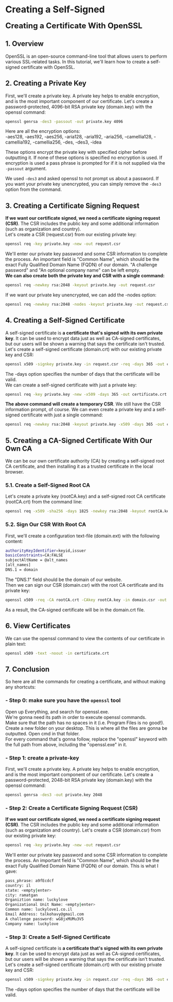 # Creating a Self-Signed

**<font size="5">Creating a Certificate With OpenSSL</font>**

## 1. Overview

OpenSSL is an open-source command-line tool that allows users to perform various SSL-related tasks. In this tutorial, we'll learn how to create a self-signed certificate with OpenSSL.

## 2. Creating a Private Key

First, we'll create a private key. A private key helps to enable encryption, and is the most important component of our certificate. Let's create a password-protected, 4096-bit RSA private key (domain.key) with the openssl command:

```bash
openssl genrsa -des3 -passout -out private.key 4096
```

Here are all the encryption options:  
-aes128, -aes192, -aes256, -aria128, -aria192, -aria256, -camellia128, -camellia192, -camellia256, -des, -des3, -idea

These options encrypt the private key with specified cipher before outputting it. If none of these options is specified no encryption is used. If encryption is used a pass phrase is prompted for if it is not supplied via the `-passout` argument.

We used `-des3` and asked openssl to not prompt us about a password. If you want your private key unencrypted, you can simply remove the `-des3` option from the command.

## 3. Creating a Certificate Signing Request

**If we want our certificate signed, we need a certificate signing request (CSR)**. The CSR includes the public key and some additional information (such as organization and country).  
Let's create a CSR (request.csr) from our existing private key:

```bash
openssl req -key private.key -new -out request.csr
```

We'll enter our private key password and some CSR information to complete the process. An important field is "Common Name", which should be the exact Fully Qualified Domain Name (FQDN) of our domain. "A challenge password" and "An optional company name" can be left empty.  
**We can also create both the private key and CSR with a single command:**

```bash
openssl req -newkey rsa:2048 -keyout private.key -out request.csr
```

If we want our private key unencrypted, we can add the -nodes option:

```bash
openssl req -newkey rsa:2048 -nodes -keyout private.key -out request.csr
```

## 4. Creating a Self-Signed Certificate

A self-signed certificate is **a certificate that's signed with its own private key**. It can be used to encrypt data just as well as CA-signed certificates, but our users will be shown a warning that says the certificate isn't trusted.  
Let's create a self-signed certificate (domain.crt) with our existing private key and CSR:

```bash
openssl x509 -signkey private.key -in request.csr -req -days 365 -out certificate.crt
```

The -days option specifies the number of days that the certificate will be valid.  
We can create a self-signed certificate with just a private key:

```bash
openssl req -key private.key -new -x509 -days 365 -out certificate.crt
```

**The above command will create a temporary CSR**. We still have the CSR information prompt, of course. We can even create a private key and a self-signed certificate with just a single command:

```bash
openssl req -newkey rsa:2048 -keyout private.key -x509 -days 365 -out certificate.crt
```

## 5. Creating a CA-Signed Certificate With Our Own CA

We can be our own certificate authority (CA) by creating a self-signed root CA certificate, and then installing it as a trusted certificate in the local browser.

### 5.1. Create a Self-Signed Root CA

Let's create a private key (rootCA.key) and a self-signed root CA certificate (rootCA.crt) from the command line:

```bash
openssl req -x509 -sha256 -days 1825 -newkey rsa:2048 -keyout rootCA.key -out rootCA.crt
```

### 5.2. Sign Our CSR With Root CA

First, we'll create a configuration text-file (domain.ext) with the following content:

```bash
authorityKeyIdentifier=keyid,issuer
basicConstraints=CA:FALSE
subjectAltName = @alt_names
[alt_names]
DNS.1 = domain
```

The "DNS.1" field should be the domain of our website.  
Then we can sign our CSR (domain.csr) with the root CA certificate and its private key:

```bash
openssl x509 -req -CA rootCA.crt -CAkey rootCA.key -in domain.csr -out domain.crt -days 365 -CAcreateserial -extfile domain.ext
```

As a result, the CA-signed certificate will be in the domain.crt file.

## 6. View Certificates

We can use the openssl command to view the contents of our certificate in plain text:

```bash
openssl x509 -text -noout -in certificate.crt
```

## 7. Conclusion

So here are all the commands for creating a certificate, and without making any shortcuts:

### - Step 0: make sure you have the `openssl` tool

Open up Everything, and search for openssl.exe.  
We're gonna need its path in order to execute openssl commands.  
Make sure that the path has no spaces in it (i.e. Program Files is no good!).  
Create a new folder on your desktop. This is where all the files are gonna be outputted. Open cmd in that folder.  
For every command that's gonna follow, replace the "openssl" keyword with the full path from above, including the "openssl.exe" in it.

### - Step 1: create a private-key

First, we'll create a private key. A private key helps to enable encryption, and is the most important component of our certificate. Let's create a password-protected, 2048-bit RSA private key (domain.key) with the openssl command:

```bash
openssl genrsa -des3 -out private.key 2048
```

### - Step 2: Create a Certificate Signing Request (CSR)

**If we want our certificate signed, we need a certificate signing request (CSR)**. The CSR includes the public key and some additional information (such as organization and country).
Let's create a CSR (domain.csr) from our existing private key:

```bash
openssl req -key private.key -new -out request.csr
```

We'll enter our private key password and some CSR information to complete the process.
An important field is "Common Name", which should be the exact Fully Qualified Domain Name (FQDN) of our domain. This is what I gave:

```bash
pass_phrase: a9fEcdcf
country: il
state: <empty|enter>
city: ramatgan
Organiztion name: luckylove
Organizational Unit Name: <empty|enter>
Common name: luckylove1.co.il
Email Address: talkohavy@gmail.com
A challenge password: wG8jxMUMu3V5
Company name: luckylove
```

### - Step 3: Create a Self-Signed Certificate

A self-signed certificate is **a certificate that's signed with its own private key**. It can be used to encrypt data just as well as CA-signed certificates, but our users will be shown a warning that says the certificate isn't trusted.
Let's create a self-signed certificate (domain.crt) with our existing private key and CSR:

```bash
openssl x509 -signkey private.key -in request.csr -req -days 365 -out certificate.crt
```

The -days option specifies the number of days that the certificate will be valid.
